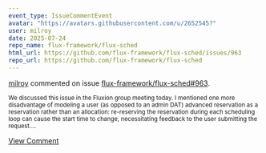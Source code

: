 ```yaml
---
event_type: IssueCommentEvent
avatar: "https://avatars.githubusercontent.com/u/2652545?"
user: milroy
date: 2025-07-24
repo_name: flux-framework/flux-sched
html_url: https://github.com/flux-framework/flux-sched/issues/963
repo_url: https://github.com/flux-framework/flux-sched
---
```


<a href='https://github.com/milroy' target='_blank'>milroy</a> commented on issue <a href='https://github.com/flux-framework/flux-sched/issues/963' target='_blank'>flux-framework/flux-sched#963</a>.

<small>We discussed this issue in the Fluxion group meeting today. I mentioned one more disadvantage of modeling a user (as opposed to an admin DAT) advanced reservation as a reservation rather than an allocation: re-reserving the reservation during each scheduling loop can cause the start time to change, necessitating feedback to the user submitting the request....</small>

<a href='https://github.com/flux-framework/flux-sched/issues/963' target='_blank'>View Comment</a>